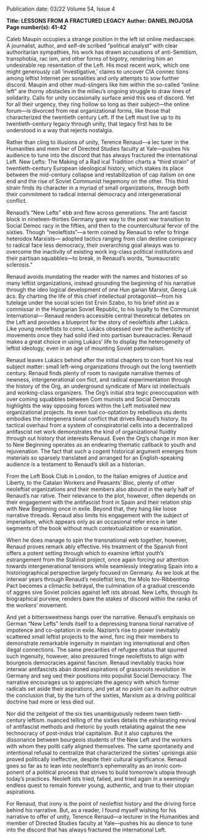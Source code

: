 Publication date: 03/22
Volume 54, Issue 4

**Title: LESSONS FROM A FRACTURED LEGACY**
**Author: DANIEL INOJOSA**
**Page number(s): 41-42**

Caleb Maupin occupies a 
strange position in the left­
ist online mediascape. A 
journalist, author, and self-de­
scribed “political analyst” with 
clear 
authoritarian 
sympathies, 
his work has drawn accusations of 
anti-Semitism, transphobia, rac­
ism, and other forms of bigotry, 
rendering him an undesirable rep­
resentation of the Left.  His most 
recent work, which one might 
generously 
call 
‘investigative,’ 
claims to uncover CIA connec­
tions among leftist Internet per­
sonalities and only attempts to sow 
further discord. Maupin and other 
mud-slingers like him within the 
so-called “online left” are thorny 
obstacles in the milieu’s ongoing 
struggle to draw lines of solidarity. 
Calls for unity occasionally surface 
amid this sea of discord. Yet for all 
their urgency, they ring hollow so 
long as their subject—the online 
forum—is 
divorced 
from 
real 
organizational forms, like those 
that characterized the twentieth 
century Left. If the Left must live 
up to its twentieth-century legacy 
through unity, that legacy first has 
to be understood in a way that 
rejects nostalgia.


Rather than cling to illusions 
of unity, Terence Renaud—a lec­
turer in the Humanities and mem­
ber of Directed Studies faculty at 
Yale—pushes his audience to tune 
into the discord that has always 
fractured the international Left. 
New Lefts: The Making of a Rad­
ical Tradition charts a “third strain” 
of twentieth-century European 
ideological history, which stakes 
its place between the mid-century 
collapse and restabilization of cap­
italism on one end and the rise of 
Soviet Communist hegemony on 
the other. This third strain finds 
its character in a myriad of small 
organizations, through both their 
commitment to radical internal 
democracy and intergenerational 
conflict. 

Renaud’s “New Lefts” ebb and 
flow across generations. The anti­
fascist block in nineteen-thirties 
Germany gave way to the post­
war transition to Social Democ­
racy in the fifties, and then to 
the countercultural fervor of the 
sixties. Though “neoleftists”—a 
term coined by Renaud to refer 
to fringe heterodox Marxists—
adopted tactics ranging from clan­
destine conspiracy to radical face­
less democracy, their overarching 
goal always was to overcome the 
inactivity 
of 
existing 
work­
ing-class political institutions and 
their partisan squabbles—to break, 
in Renaud’s words, “bureaucratic 
sclerosis.”

Renaud avoids inundating the 
reader with the names and histories 
of so many leftist organizations, 
instead grounding the beginning 
of his narrative through the ideo­
logical development of one Hun­
garian Marxist, Georg Luk ács. 
By charting the life of this chief 
intellectual protagonist—from his 
tutelage under the social scien­
tist Ervin Szabo, to his brief stint 
as a commissar in the Hungarian 
Soviet Republic, to his loyalty to 
the Communist International—
Renaud renders accessible central 
theoretical debates on the Left and 
provides a blueprint for the story 
of neoleftists after Lukács. Like 
young neoleftists to come, Lukács 
obsessed over the authenticity of 
movements once they had solid­
ified into partisan bureaucracies. 
Renaud makes a great choice in 
using Lukács’ life to display the 
heterogeneity of leftist ideology, 
even in an age of mounting Soviet 
paternalism. 

Renaud leaves Lukács behind 
after the initial chapters to con­
front his real subject matter: small 
left-wing organizations through­
out the long twentieth century. 
Renaud finds plenty of room 
to navigate narrative themes of 
newness, intergenerational con­
flict, and radical experimentation 
through the history of the Org, an 
underground syndicate of Marx­
ist intellectuals and working-class 
organizers. The Org’s initial stra­
tegic preoccupation with over­
coming squabbles between Com­
munists and Social Democrats 
highlights the way opposing forces 
within the Left motivated new 
organizational projects. Its even­
tual co-optation by rebellious stu­
dents embodies the intergenera­
tional conflict that drives Renaud’s 
history. Its tactical overhaul from a 
system of conspiratorial cells into 
a decentralized antifascist net­
work demonstrates the kind of 
organizational fluidity through­
out history that interests Renaud. 
Even the Org’s change in mon­
iker to New Beginning operates 
as an endearing thematic callback 
to youth and rejuvenation. The 
fact that such a cogent historical 
argument emerges from materials 
so sparsely translated and arranged 
for an English-speaking audience 
is a testament to Renaud’s skill as 
a historian. 

From the Left Book Club in 
London, to the Italian emigres of 
Justice and Liberty, to the Catalan 
Workers and Peasants’ Bloc, plenty 
of other neoleftist organizations 
and their members also abound 
in the early half of Renaud’s nar­
rative. Their relevance to the plot, 
however, often depends on their 
engagement with the antifascist 
front in Spain and their relation­
ship with New Beginning once in 
exile. Beyond that, they hang like 
loose narrative threads. Renaud 
also limits his engagement with 
the subject of imperialism, which 
appears only as an occasional refer­
ence in later segments of the book 
without much contextualization or 
examination.

When he does manage to spin 
the transnational web together, 
however, Renaud proves remark­
ably effective. His treatment of 
the Spanish front offers a potent 
setting through which to examine 
leftist youth’s estrangement from 
the Stalinist project, once again 
forcing our attention towards 
intergenerational tensions while 
seamlessly integrating Spain into 
a 
historiographical 
perspective 
largely focused on Germany. As we 
look at the interwar years through 
Renaud’s neoleftist lens, the Molo­
tov-Ribbentrop Pact becomes a 
climactic betrayal, the culmination 
of a gradual crescendo of aggres­
sive Soviet policies against left­
ists abroad. New Lefts, through its 
biographical purview, renders bare 
the stakes of discord within the 
ranks of the workers’ movement.

And yet a bittersweetness hangs 
over 
the 
narrative. 
Renaud’s 
emphasis on German “New Lefts” 
lends itself to a depressing transna­
tional narrative of impotence and 
co-optation in exile. Nazism’s rise 
to power inevitably scattered small 
leftist projects to the wind, forc­
ing their members to demonstrate 
remarkable ingenuity in maintain­
ing international and often illegal 
connections. The same precarities 
of refugee status that spurred such 
ingenuity, however, also pressured 
fringe neoleftists to align with 
bourgeois 
democracies 
against 
fascism. Renaud inevitably tracks 
how interwar antifascists aban­
doned aspirations of grassroots 
revolution in Germany and seg­
ued their positions into populist 
Social Democracy. The narrative 
encourages us to appreciate the 
agency with which former radicals 
set aside their aspirations, and yet 
at no point can its author outrun 
the conclusion that, by the turn of 
the sixties, Marxism as a driving 
political doctrine had more or less 
died out.

Nor did the zeitgeist of the six­
ties unambiguously redeem twen­
tieth-century 
leftism. 
nuanced telling of the sixties 
details the exhilarating revival of 
antifascist methods and rhetoric 
by youth retaliating against the 
new technocracy of post-indus­
trial capitalism. But it also captures 
the dissonance between bourgeois 
students of the New Left and the 
workers with whom they politi­
cally aligned themselves. The same 
spontaneity and intentional refusal 
to centralize that characterized 
the sixties’ uprisings also proved 
politically ineffective, despite their 
cultural significance. Renaud goes 
so far as to lean into neoleftism’s 
ephemerality as an ironic com­
ponent of a political process that 
strives to build tomorrow’s utopia 
through today’s practices. Neoleft­
ists tried, failed, and tried again in a 
seemingly endless quest to remain 
forever young, authentic, and true 
to their utopian aspirations.

For Renaud, that irony is the 
point of neoleftist history and the 
driving force behind his narrative. 
But, as a reader, I found myself 
wishing  for his narrative to offer 
of unity, Terence Renaud—a 
lecturer in the Humanities and 
member of Directed Studies 
faculty at Yale—pushes his au­
dience to tune into the discord 
that has always fractured the 
international Left.